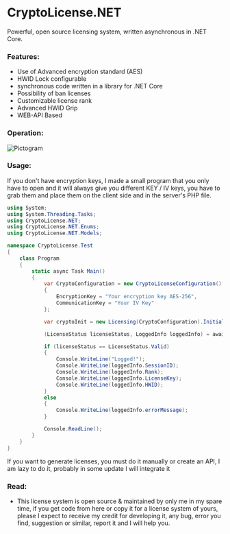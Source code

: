 # CryptoLicense.NET
Powerful, open source licensing system, written asynchronous in .NET Core.

### Features:
- Use of Advanced encryption standard (AES)
- HWID Lock configurable 
- <A>synchronous code written in a library for .NET Core
- Possibility of ban licenses
- Customizable license rank
- Advanced HWID Grip
- WEB-API Based

### Operation:
![Pictogram](https://i.imgur.com/MYyUn49.png)

### Usage:

If you don't have encryption keys, I made a small program that you only have to open and it will always give you different KEY / IV keys, you have to grab them and place them on the client side and in the server's PHP file.

```csharp
using System;
using System.Threading.Tasks;
using CryptoLicense.NET;
using CryptoLicense.NET.Enums;
using CryptoLicense.NET.Models;

namespace CryptoLicense.Test
{
    class Program
    {
        static async Task Main()
        {
            var CryptoConfiguration = new CryptoLicenseConfiguration()
            {
                EncryptionKey = "Your encryption key AES-256",
                CommunicationKey = "Your IV Key"
            };

            var cryptoInit = new Licensing(CryptoConfiguration).Initialize();

            (LicenseStatus licenseStatus, LoggedInfo loggedInfo) = await cryptoInit.validateLicense("test");

            if (licenseStatus == LicenseStatus.Valid)
            {
                Console.WriteLine("Logged!");
                Console.WriteLine(loggedInfo.SessionID);
                Console.WriteLine(loggedInfo.Rank);
                Console.WriteLine(loggedInfo.LicenseKey);
                Console.WriteLine(loggedInfo.HWID);
            }
            else
            {
                Console.WriteLine(loggedInfo.errorMessage);
            }      

            Console.ReadLine();
        }
    }
}
```

If you want to generate licenses, you must do it manually or create an API, I am lazy to do it, probably in some update I will integrate it

### Read:

- This license system is open source & maintained by only me in my spare time, if you get code from here or copy it for a license system of yours, please I expect to receive my credit for developing it, any bug, error you find, suggestion or similar, report it and I will help you.
